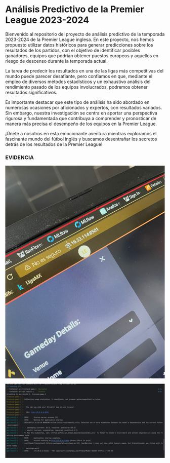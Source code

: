 # Análisis Predictivo de la Premier League 2023-2024
Bienvenido al repositorio del proyecto de análisis predictivo de la temporada 2023-2024 de la Premier League inglesa. En este proyecto, nos hemos propuesto utilizar datos históricos para generar predicciones sobre los resultados de los partidos, con el objetivo de identificar posibles ganadores, equipos que podrían obtener puestos europeos y aquellos en riesgo de descenso durante la temporada actual.

La tarea de predecir los resultados en una de las ligas más competitivas del mundo puede parecer desafiante, pero confiamos en que, mediante el empleo de diversos métodos estadísticos y un exhaustivo análisis del rendimiento pasado de los equipos involucrados, podremos obtener resultados significativos.

Es importante destacar que este tipo de análisis ha sido abordado en numerosas ocasiones por aficionados y expertos, con resultados variados. Sin embargo, nuestra investigación se centra en aportar una perspectiva rigurosa y fundamentada que contribuya a comprender y pronosticar de manera más precisa el desempeño de los equipos en la Premier League.

¡Únete a nosotros en esta emocionante aventura mientras exploramos el fascinante mundo del fútbol inglés y buscamos desentrañar los secretos detrás de los resultados de la Premier League!

### EVIDENCIA 
![img.png](img.png)

![img_1.png](img_1.png)